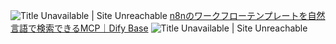 ![Title Unavailable \| Site Unreachable](https://x.com/7_eito_7/status/1953673231258583305?s=46)
[n8nのワークフローテンプレートを自然言語で検索できるMCP｜Dify Base](https://note.com/dify_base/n/n449df250dd56)
![Title Unavailable \| Site Unreachable](https://x.com/7_eito_7/status/1954096930553774326?s=46)
